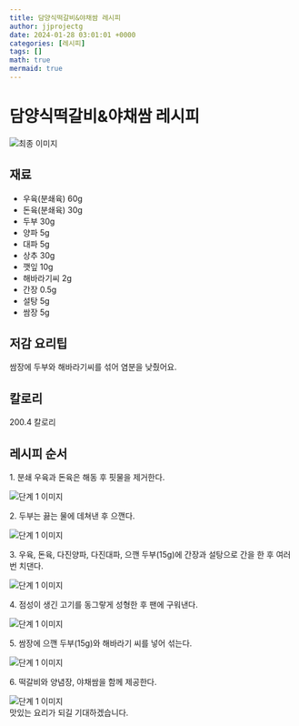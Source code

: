 ```yaml
---
title: 담양식떡갈비&야채쌈 레시피
author: jjprojectg
date: 2024-01-28 03:01:01 +0000
categories: [레시피]
tags: []
math: true
mermaid: true
---
```

<meta name="og:type" content="website"/>
<meta charset="UTF-8"/>
<div class="header">
  <h1>담양식떡갈비&야채쌈 레시피</h1>
</div>

<div class="container my-4">
  <div class="row">
    <div class="col-12 col-md-6">
      <div class="recipe-image">
        <img src="http://www.foodsafetykorea.go.kr/uploadimg/20200313/20200313112428_1584066268285.JPG" class="step-image" alt="최종 이미지"/>
      </div>
    </div>
    <div class="col-12 col-md-6">
      <div class="ingredients">
        <h2>재료</h2>
        <ul class="card">
          <li> 우육(분쇄육) 60g </li>
          <li>  돈육(분쇄육) 30g </li>
          <li>  두부 30g </li>
          <li>  양파 5g </li>
          <li>  대파 5g </li>
          <li>  상추 30g </li>
          <li>  깻잎 10g </li>
          <li>  해바라기씨 2g </li>
          <li>  간장 0.5g </li>
          <li>  설탕 5g </li>
          <li>  쌈장 5g </li>
</ul>
      </div>
    </div>
    <div class="col-12 col-md-6">
      <div class="ingredients">
        <h2>저감 요리팁</h2>
        <div class="card"> 
          <p>
            쌈장에 두부와 해바라기씨를 섞어 염분을 낮췄어요.
          </p>
        </div>
      </div>
      <div class="ingredients">
        <h2>칼로리</h2>
        <div class="card"> 
          <p>
            200.4 칼로리
          </p>
        </div>
      </div>
    </div>
  </div>

  <h2 class="my-4">레시피 순서</h2>
  <div class="card recipe-card">
    <div class="card-body recipe-step">
      <p class="card-text step-description">1. 분쇄 우육과 돈육은 해동 후 핏물을 제거한다.</p>
      <img src="http://www.foodsafetykorea.go.kr/uploadimg/20200313/20200313104524_1584063924063.JPG" alt="단계 1 이미지" class="step-image"/>
    </div>
  </div>
  <div class="card recipe-card">
    <div class="card-body recipe-step">
      <p class="card-text step-description">2. 두부는 끓는 물에 데쳐낸 후 으깬다.</p>
      <img src="http://www.foodsafetykorea.go.kr/uploadimg/20200313/20200313104557_1584063957402.JPG" alt="단계 1 이미지" class="step-image"/>
    </div>
  </div>
  <div class="card recipe-card">
    <div class="card-body recipe-step">
      <p class="card-text step-description">3. 우육, 돈육, 다진양파, 다진대파, 으깬 두부(15g)에 간장과 설탕으로 간을 한 후 여러번 치댄다.</p>
      <img src="http://www.foodsafetykorea.go.kr/uploadimg/20200313/20200313104616_1584063976952.JPG" alt="단계 1 이미지" class="step-image"/>
    </div>
  </div>
  <div class="card recipe-card">
    <div class="card-body recipe-step">
      <p class="card-text step-description">4. 점성이 생긴 고기를 동그랗게 성형한 후 팬에 구워낸다.</p>
      <img src="http://www.foodsafetykorea.go.kr/uploadimg/20200313/20200313104631_1584063991222.JPG" alt="단계 1 이미지" class="step-image"/>
    </div>
  </div>
  <div class="card recipe-card">
    <div class="card-body recipe-step">
      <p class="card-text step-description">5. 쌈장에 으깬 두부(15g)와 해바라기 씨를 넣어 섞는다.</p>
      <img src="http://www.foodsafetykorea.go.kr/uploadimg/20200313/20200313104654_1584064014577.JPG" alt="단계 1 이미지" class="step-image"/>
    </div>
  </div>
  <div class="card recipe-card">
    <div class="card-body recipe-step">
      <p class="card-text step-description">6. 떡갈비와 양념장, 야채쌈을 함께 제공한다.</p>
      <img src="http://www.foodsafetykorea.go.kr/uploadimg/20200313/20200313104711_1584064031363.JPG" alt="단계 1 이미지" class="step-image"/>
    </div>
  </div>

</div>
맛있는 요리가 되길 기대하겠습니다.
